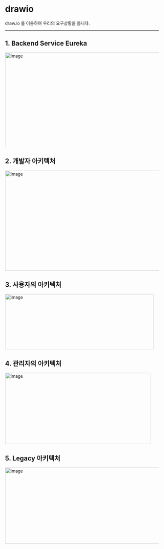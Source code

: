 # drawio
draw.io 를 이용하여 우리의 요구상황을 봅니다.

---
## 1. Backend Service Eureka

<img width="772" height="309" alt="image" src="https://github.com/user-attachments/assets/3c98bc79-e97d-4499-9b1e-392e646dc6a9" />

## 2. 개발자 아키텍처

<img width="936" height="327" alt="image" src="https://github.com/user-attachments/assets/851d63a1-606c-48b1-9289-83c45c3487c9" />


## 3. 사용자의 아키텍처

<img width="486" height="181" alt="image" src="https://github.com/user-attachments/assets/d6d5aaf7-a1f3-4294-99e0-b6c14d69e6a6" />


## 4. 관리자의 아키텍처

<img width="476" height="233" alt="image" src="https://github.com/user-attachments/assets/de036608-91ff-49db-83fb-916bdab9edf5" />


## 5. Legacy 아키텍처

<img width="1030" height="249" alt="image" src="https://github.com/user-attachments/assets/ef97116f-8e3e-48a2-89ff-f1f4dbe55a88" />

